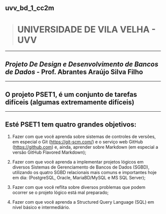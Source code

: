 ## uvv_bd_1_cc2m
># UNIVERSIDADE DE VILA VELHA - UVV
---

## ***Projeto De Design e Desenvolvimento de Bancos de Dados*** - Prof. Abrantes Araújo Silva Filho 
---
## O projeto PSET1, é um conjunto de tarefas difíceis (algumas extremamente difíceis)
---
## Esté PSET1 tem quatro grandes objetivos:

 1. Fazer com que você aprenda sobre sistemas de controles de versões, em especial o Git (https://git-scm.com/) e o serviço web GitHub (https://github.com) e, ainda, aprender sobre Markdown (em especial a versão GitHub Flavored Markdown);

 2. Fazer com que você aprenda a implementar projetos lógicos em diversos Sistemas de Gerenciamento de Bancos de Dados (SGBD), utilizando os quatro SGBD relacionais mais comuns e importantes hoje em dia: (PostgreSQL, Oracle, MariaBD/MySQL e MS SQL Server);

 3. Fazer com que você reflita sobre diversos problemas que podem ocorrer se o projeto lógico está mal preparado;

 4. Fazer com que você aprenda a Structured Query Language (SQL) em nível básico e intermediário.